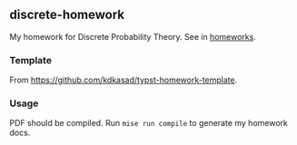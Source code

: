 ## discrete-homework

My homework for Discrete Probability Theory. See in [homeworks](./homeworks/).

### Template

From https://github.com/kdkasad/typst-homework-template.

### Usage

PDF should be compiled. Run `mise run compile` to generate my homework docs.

